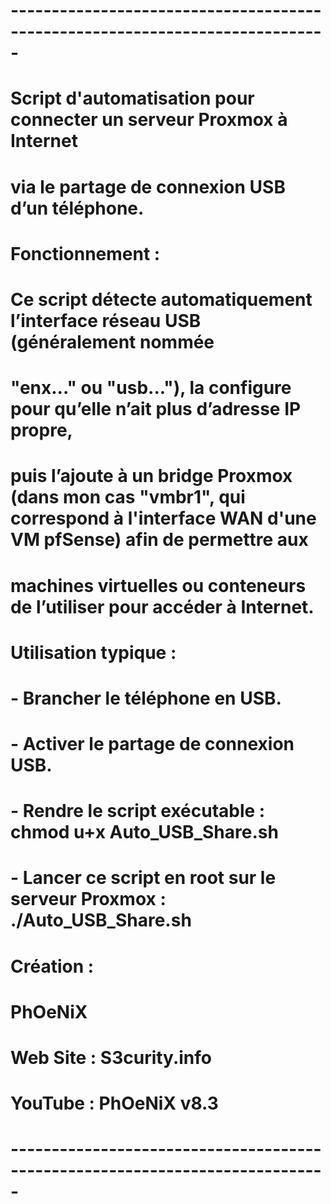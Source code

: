 # -----------------------------------------------------------------------------
# Script d'automatisation pour connecter un serveur Proxmox à Internet
# via le partage de connexion USB d’un téléphone.
#
# Fonctionnement :
# Ce script détecte automatiquement l’interface réseau USB (généralement nommée 
# "enx..." ou "usb..."), la configure pour qu’elle n’ait plus d’adresse IP propre,
# puis l’ajoute à un bridge Proxmox (dans mon cas "vmbr1", qui correspond à l'interface WAN d'une VM pfSense) afin de permettre aux 
# machines virtuelles ou conteneurs de l’utiliser pour accéder à Internet.
#
# Utilisation typique :
# - Brancher le téléphone en USB.
# - Activer le partage de connexion USB.
# - Rendre le script exécutable : chmod u+x Auto_USB_Share.sh
# - Lancer ce script en root sur le serveur Proxmox : ./Auto_USB_Share.sh
#
# Création :
# PhOeNiX
# Web Site : S3curity.info
# YouTube : PhOeNiX v8.3
# -----------------------------------------------------------------------------
